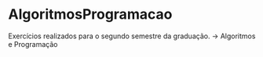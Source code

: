 # AlgoritmosProgramacao

Exercícios realizados para o segundo semestre da graduação.
-> Algoritmos e Programação 

